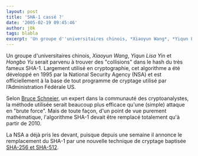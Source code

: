 ```yaml
---
layout: post
title: 'SHA-1 cassé ?'
date: '2005-02-19 09:45:46'
author: j0k
tags: blabla
excerpt: 'Un groupe d''universitaires chinois, *Xiaoyun Wang*, *Yiqun Lisa Yin* et *Hongbo Yu* serait parvenu à trouver des "collisions" dans le hash du très fameux SHA-1.    Largement utilisé en cryptographie, cet algorithme a été développé en 1995 par la National Security Agency (NSA) et est officiellement à la base de tout programme de cryptage utilisé par l’Administration      ...'
---
```


Un groupe d'universitaires chinois, *Xiaoyun Wang*, *Yiqun Lisa Yin* et *Hongbo Yu* serait parvenu à trouver des "collisions" dans le hash du très fameux SHA-1.    Largement utilisé en cryptographie, cet algorithme a été développé en 1995 par la National Security Agency (NSA) et est officiellement à la base de tout programme de cryptage utilisé par l’Administration Fédérale US.

Selon [Bruce Schneier](http://www.schneier.com/blog/archives/2005/02/sha1_broken.html), un expert dans la communauté des cryptoanalystes, la méthode utilisée serait beaucoup plus efficace qu'une (simple) attaque en "brute force".   Mais de toute façon, d'un point de vue purement mathématique, l'algorithme SHA-1 devait être remplacé totalement qu'à partir de 2010.

La NSA a déjà pris les devant, puisque depuis une semaine il annonce le remplacement du SHA-1 par une nouvelle technique de cryptage baptisée [SHA-256 et SHA-512](http://www.fcw.com/fcw/articles/2005/0207/web-hash-02-07-05.asp).
